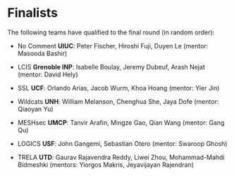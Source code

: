 Finalists
=========

The following teams have qualified to the final round (in random order):

-   No Comment **UIUC**: Peter Fischer, Hiroshi Fuji, Duyen Le (mentor:
    Masooda Bashir)

-   LCIS **Grenoble INP**: Isabelle Boulay, Jeremy Dubeuf, Arash Nejat (mentor:
    David Hely)

-   SSL **UCF**: Orlando Arias, Jacob Wurm, Khoa Hoang (mentor: Yier Jin)

-   Wildcats **UNH**: William Melanson, Chenghua She, Jaya Dofe (mentor:
    Qiaoyan Yu)

-   MESHsec **UMCP**: Tanvir Arafin, Mingze Gao, Qian Wang (mentor: Gang Qu)

-   LOGICS **USF**: John Gangemi, Sebastian Otero (mentor: Swaroop Ghosh)

-   TRELA **UTD**: Gaurav Rajavendra Reddy, Liwei Zhou, Mohammad-Mahdi
    Bidmeshki (mentors: Yiorgos Makris, Jeyavijayan Rajendran)
